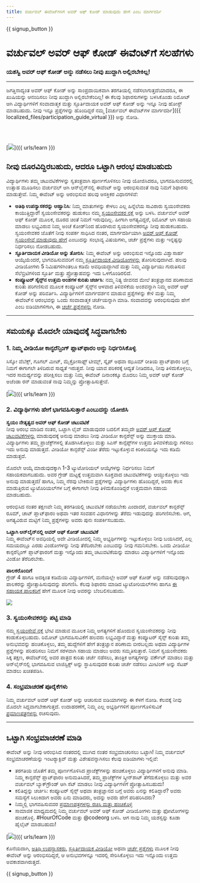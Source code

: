 ```yaml
---
title: ವರ್ಚುವಲ್ ಈವೆಂಟ್‌ಗಳಿಗೆ ಅವರ್ ಆಫ್ ಕೋಡ್ ಮಾಡುವುದು ಹೇಗೆ ಎಂಬ ಮಾರ್ಗದರ್ಶಿ
---
```


{{ signup_button }}

# ವರ್ಚುವಲ್ ಅವರ್ ಆಫ್ ಕೋಡ್ ಈವೆಂಟ್‌ಗೆ ಸಲಹೆಗಳು

### ಯಶಸ್ವಿ ಅವರ್ ಆಫ್ ಕೋಡ್ ಅನ್ನು ನಡೆಸಲು ನೀವು ಖುದ್ದಾಗಿ ಅಲ್ಲಿರಬೇಕಿಲ್ಲ!

***

ಜಗತ್ತಿನಾದ್ಯಂತ ಅವರ್ ಆಫ್ ಕೋಡ್ ಅನ್ನು ಸಾಂಪ್ರದಾಯಿಕವಾಗಿ ತರಗತಿಯಲ್ಲಿ ನಡೆಸಲಾಗುತ್ತದೆಯಾದರೂ, ಈ ಖುಷಿಯನ್ನು ಆನಂದಿಸಲು ನೀವು ಖುದ್ದಾಗಿ ಅಲ್ಲಿರಬೇಕೆಂದಿಲ್ಲ! ಈ ಕೆಲವು ಶಿಫಾರಸುಗಳನ್ನು ಬಳಸಿಕೊಂಡು ರಿಮೋಟ್ ಆಗಿ ವಿದ್ಯಾರ್ಥಿಗಳಿಗೆ ಸಂವಾದಾತ್ಮಕ ಮತ್ತು ಸ್ಫೂರ್ತಿದಾಯಕ ಅವರ್ ಆಫ್ ಕೋಡ್ ಅನ್ನು ಇನ್ನೂ ನೀವು ಹೋಸ್ಟ್ ಮಾಡಬಹುದು.  ನೀವು ಇನ್ನೂ ಪ್ರಶ್ನೆಗಳನ್ನು ಹೊಂದಿದ್ದರೆ ನಮ್ಮ [ವರ್ಚುವಲ್ ಈವೆಂಟ್‌ಗಳ ಮಾರ್ಗದರ್ಶಿ]({{ localized_files/participation_guide_virtual }}) ಅನ್ನು ನೋಡಿ.

<br><br>

[<img src="/images/fit-600/Marketing/pexels-andrea-piacquadio-3762940.jpg" />]({{ urls/learn }})

## ನೀವು ದೂರವಿದ್ದಿರಬಹುದು, ಆದರೂ ಒಟ್ಟಾಗಿ ಆರಂಭ ಮಾಡಬಹುದು
ವಿದ್ಯಾರ್ಥಿಗಳು ತಮ್ಮ ಚಟುವಟಿಕೆಗಳನ್ನು ಸ್ವತಂತ್ರವಾಗಿ ಪೂರ್ಣಗೊಳಿಸಲು ನೀವು ಯೋಜಿಸಿದರೂ, ಭಾಗವಹಿಸುವವರಲ್ಲಿ ಉತ್ಸಾಹ ಮೂಡಿಸಲು ವರ್ಚುವಲ್ ಆಗಿ ಆನ್‌ಲೈನ್‌ನಲ್ಲಿ ಈವೆಂಟ್ ಅನ್ನು ಆರಂಭಿಸುವಂತೆ ನಾವು ನಿಮಗೆ ಶಿಫಾರಸು ಮಾಡುತ್ತೇವೆ. ನಿಮ್ಮ ಈವೆಂಟ್ ಅನ್ನು ಆರಂಭಿಸುವ ಹಲವು ಆಸಕ್ತಿಕರ ವಿಧಾನಗಳಿವೆ:

<ul>
<li><b>ಅತಿಥಿ ಉಪನ್ಯಾಸಕರನ್ನು ಆಹ್ವಾನಿಸಿ</b>: ನಿಮ್ಮ ಮಾತುಗಳನ್ನು ಕೇಳಲು ಎಲ್ಲ ಹಿನ್ನೆಲೆಯ ಸಾವಿರಾರು ಸ್ವಯಂಸೇವಕರು ಕಾಯುತ್ತಿದ್ದಾರೆ! ಸ್ವಯಂಸೇವಕರನ್ನು ಹುಡುಕಲು ನಮ್ಮ <a href="https://code.org/volunteer/local">ಸ್ವಯಂಸೇವಕರ ನಕ್ಷೆ</a> ಅನ್ನು ಬಳಸಿ. ವರ್ಚುವಲ್ ಅವರ್ ಆಫ್‌ ಕೋಡ್‌ ಮೂಲಕ, ದೂರದ ಚಿಂತೆ ನಿಮಗೆ ಇರುವುದಿಲ್ಲ. ಹೀಗಾಗಿ ಅಗತ್ಯವಿದ್ದರೆ, ರಿಮೋಟ್ ಆಗಿ ಸಹಾಯ ಮಾಡಲು ಲಭ್ಯವಿರುವ ನಿಮ್ಮ ಅಂಚೆ ಕೋಡ್‌ನಿಂದ ಹೊರಗಿರುವ ಸ್ವಯಂಸೇವಕರನ್ನೂ ನೀವು ಹುಡುಕಬಹುದು. ಸ್ವಯಂಸೇವಕರ ಜೊತೆಗೆ ನೀವು ಸಂಪರ್ಕ ಸಾಧಿಸಿದ ನಂತರ, ಮಾರ್ಗದರ್ಶಿಯಾಗಿ <a href="http://hourofcode.com/us/how-to/volunteers">ಅವರ್ ಆಫ್ ಕೋಡ್ ಸ್ವಯಂಸೇವೆ ಮಾಡುವುದು ಹೇಗೆ</a> ಎಂಬುದನ್ನು ಸಂಭಾವ್ಯ ವಿಷಯಗಳು, ಚರ್ಚೆ ಪ್ರಶ್ನೆಗಳು ಮತ್ತು ಇನ್ನಷ್ಟನ್ನು ನಿರ್ಧರಿಸಲು ನೋಡಬಹುದು.</li>
<li><b>ಸ್ಫೂರ್ತಿದಾಯಕ ವೀಡಿಯೋ ಅನ್ನು ತೋರಿಸಿ</b>: ನಿಮ್ಮ ಈವೆಂಟ್ ಅನ್ನು ಆರಂಭಿಸುವ ಇನ್ನೊಂದು ವಿಶ್ವಾಸಾರ್ಹ ಆಯ್ಕೆಯೆಂದರೆ, ಭಾಗವಹಿಸುವವರಿಗೆ ನಮ್ಮ <a href="http://hourofcode.com/us/promote/resources#videos">ಸ್ಫೂರ್ತಿದಾಯಕ ವೀಡಿಯೋಗಳನ್ನು</a> ತೋರಿಸುವುದಾಗಿದೆ. ಹಲವು ವೀಡಿಯೋಗಳು 5 ನಿಮಿಷಗಳಿಗಿಂತಲೂ ಕಡಿಮೆ ಅವಧಿಯದ್ದಾಗಿದೆ ಮತ್ತು ನಿಮ್ಮ ವಿದ್ಯಾರ್ಥಿಯು ಗುರುತಿಸುವ ಸೆಲೆಬ್ರಿಟಿಗಳಿಂದ ಸ್ಫೂರ್ತಿ ಮತ್ತು ಪ್ರೋತ್ಸಾಹವನ್ನು ಇದು ಒಳಗೊಂಡಿರಲಿದೆ.</li>
<li><b>ಕಂಪ್ಯೂಟರ್ ಸೈನ್ಸ್‌ನ ಉತ್ತಮ ಅಂಶಗಳ ಕುರಿತು ಚರ್ಚಿಸಿ</b>: ನಮ್ಮ ನಿತ್ಯ ಜೀವನದ ಮೇಲೆ ತಂತ್ರಜ್ಞಾನದ ಪರಿಣಾಮದ ಕುರಿತು ಪರಿಗಣಿಸುವ ಮೂಲಕ ಕಂಪ್ಯೂಟರ್ ಸೈನ್ಸ್‌ನ ಆಳವಾದ ತಿಳಿವಳಿಕೆಯ ಅಂಶವನ್ನಾಗಿ ನಿಮ್ಮ ಅವರ್ ಆಫ್ ಕೋಡ್ ಅನ್ನು ಪರಿವರ್ತಿಸಿ. ವಿದ್ಯಾರ್ಥಿಗಳಿಗೆ ಮಾರ್ಗದರ್ಶನ ಮಾಡುವ ಪ್ರಶ್ನೆಗಳನ್ನು ಕೇಳಿ ಮತ್ತು ನಿಮ್ಮ ಈವೆಂಟ್‌ನ ಆರಂಭವನ್ನು ಒಂದು ಸಂವಾದಾತ್ಮಕ ಚರ್ಚೆಯನ್ನಾಗಿ ಮಾಡಿ. ಸಂವಾದವನ್ನು ಆರಂಭಿಸುವುದು ಹೇಗೆ ಎಂಬ ಐಡಿಯಾಗಳಿಗಾಗಿ, ಈ <a href="https://code.org/csforgood#prompts">ಚರ್ಚೆ ಪ್ರಶ್ನೆಗಳನ್ನು</a> ನೋಡಿ.</li>
</ul>

---

## ಸಮಯಕ್ಕೂ ಮೊದಲೇ ಯಾವುದಕ್ಕೆ ಸಿದ್ಧವಾಗಬೇಕು

### 1. ನಿಮ್ಮ ವೀಡಿಯೋ ಕಾನ್ಫರೆನ್ಸಿಂಗ್‌ ಪ್ಲಾಟ್‌ಫಾರಂ ಅನ್ನು ನಿರ್ಧರಿಸಿಕೊಳ್ಳಿ
ಸಿಸ್ಕೋ ವೆಬೆಕ್ಸ್, ಗೂಗಲ್ ಮೀಟ್, ಮೈಕ್ರೋಸಾಫ್ಟ್ ಟೀಮ್ಸ್, ಸ್ಕೈಪ್ ಅಥವಾ ಝೂಮ್‌ ರೀತಿಯ ಪ್ಲಾಟ್‌ಫಾರಂ ಬಗ್ಗೆ ನಿಮಗೆ ಈಗಾಗಲೇ ತಿಳಿದಿರುವ ಸಾಧ್ಯತೆ ಇರುತ್ತದೆ. ನೀವು ಯಾವ ಪರಿಕರಕ್ಕೆ ಆದ್ಯತೆ ನೀಡಿದರೂ, ನೀವು ತಿಳಿದುಕೊಳ್ಳಲು, ಇದರ ಸಾಮರ್ಥ್ಯವನ್ನು ಪರೀಕ್ಷಿಸಲು ಮತ್ತು ನಿಮ್ಮ ಈವೆಂಟ್ ದಿನಾಂಕಕ್ಕೂ ಮೊದಲು ನಿಮ್ಮ ಅವರ್ ಆಫ್ ಕೋಡ್ ಅಜೆಂಡಾ ರನ್‌ ಮಾಡುವಂತೆ ನಾವು ನಿಮ್ಮನ್ನು ಪ್ರೋತ್ಸಾಹಿಸುತ್ತೇವೆ.

[<img src="/images/fit-600/Marketing/photo-of-boy-video-calling-with-a-woman-4145197.jpg" />]({{ urls/learn }})

### 2. ವಿದ್ಯಾರ್ಥಿಗಳು ಹೇಗೆ ಭಾಗವಹಿಸುತ್ತಾರೆ ಎಂಬುದನ್ನು ಯೋಜಿಸಿ
**ಸ್ವಯಂ ನೇತೃತ್ವದ ಅವರ್ ಆಫ್ ಕೋಡ್ ಚಟುವಟಿಕೆ**<br> ನೀವು ಆರಂಭ ಮಾಡಿದ ನಂತರ, ಒಟ್ಟಾಗಿ ಲೈವ್ ಮಾಡುವುದರ ಬದಲಿಗೆ ತಮ್ಮದೇ <a href="https://hourofcode.com/us/learn">ಅವರ್ ಆಫ್ ಕೋಡ್ ಚಟುವಟಿಕೆಗಳನ್ನು</a> ಮಾಡುವುದಕ್ಕೆ ಅನುವು ಮಾಡಲು ನೀವು ವೀಡಿಯೋ ಕಾನ್ಫರೆನ್ಸ್‌ ಅನ್ನು ಮುಕ್ತಾಯ ಮಾಡಿ. ವಿದ್ಯಾರ್ಥಿಗಳು ತಮ್ಮ ಪ್ರಾಜೆಕ್ಟ್‌ಗಳಲ್ಲಿ ತೊಡಗಿಸಿಕೊಳ್ಳಲು ಮತ್ತು ಸಿಎಸ್ ಕಾನ್ಸೆಪ್ಟ್‌ಗಳ ಉತ್ತಮ ತಿಳಿವಳಿಕೆಯನ್ನು ಗಳಿಸಲು ಇದು ಅನುವು ಮಾಡುತ್ತದೆ. ವೀಡಿಯೋ ಕಾನ್ಫರೆನ್ಸ್ ವಿಂಡೀ ತೆರೆದು ಇಟ್ಟುಕೊಳ್ಳುವ ಕಿರಿಕಿರಿಯನ್ನೂ ಇದು ಕಡಿಮೆ ಮಾಡುತ್ತದೆ.

ಮೊದಲೇ ಆಯ್ಕೆ ಮಾಡುವುದಕ್ಕಾಗಿ 1-3 ಟ್ಯುಟೋರಿಯಲ್ ಆಯ್ಕೆಗಳನ್ನು ನಿರ್ಧರಿಸಲು ನಿಮಗೆ ಸಹಾಯಕವಾಗಬಹುದು. ಅವರ ಗ್ರೇಡ್‌ ಮಟ್ಟಕ್ಕೆ ಉತ್ತಮವಾಗಿ ಸೂಕ್ತವಾದ ಚಟುವಟಿಕೆಗಳನ್ನು ಆಯ್ದುಕೊಳ್ಳಲು ಇದು ಅನುವು ಮಾಡುತ್ತದೆ/ ಹಾಗೂ, ನಿಮ್ಮ ನೆರವು ಬೇಕಿರುವ ಪ್ರಶ್ನೆಗಳನ್ನು ವಿದ್ಯಾರ್ಥಿಗಳು ಹೊಂದಿದ್ದರೆ, ಅವರು ಕೆಲಸ ಮಾಡುತ್ತಿರುವ ಟ್ಯುಟೊರಿಯಲ್‌ಗಳ ಬಗ್ಗೆ ಈಗಾಗಲೇ ನೀವು ತಿಳಿದುಕೊಂಡಿದ್ದರೆ ಉತ್ತಮವಾಗಿ ಸಹಾಯ ಮಾಡಬಹುದು.

ಆರಂಭಿಸಿದ ನಂತರ ತಕ್ಷಣವೇ ನಿಮ್ಮ ತರಗತಿಯಲ್ಲಿ ಚಟುವಟಿಕೆ ನಡೆಯಬೇಕು ಎಂದಾದರೆ, ವರ್ಚುವಲ್ ಕಾನ್ಫರೆನ್ಸ್ ರೂಮ್, ಚಾಟ್‌ ಪ್ಲಾಟ್‌ಫಾರಂ ಅಥವಾ ಇತರ ಸಂವಹನ ವಿಧಾನಗಳನ್ನು ತೆರೆದು ಇಡುವುದನ್ನು ಪರಿಗಣಿಸಬೇಕು. ಆಗ, ಅಗತ್ಯವಿರುವ ಮಟ್ಟಿಗೆ ನಿಮ್ಮ ಪ್ರಶ್ನೆಗಳನ್ನು ಅವರು ಪುನಃ ಸಂಪರ್ಕಿಸಬಹುದು.

**ಒಟ್ಟಾಗಿ ಆನ್‌ಲೈನ್‌ನಲ್ಲಿ ಅವರ್ ಆಫ್ ಕೋಡ್ ಚಟುವಟಿಕೆ**<br> ನಿಮ್ಮ ಈವೆಂಟ್‌ನ ಅವಧಿಯಲ್ಲಿ ಅದೇ ವೀಡಿಯೋದಲ್ಲಿ ನಿಮ್ಮ ಅಭ್ಯರ್ಥಿಗಳನ್ನು ಇಟ್ಟುಕೊಳ್ಳಲು ನೀವು ಬಯಸಿದರೆ, ಎಲ್ಲ ಸಮಯದಲ್ಲೂ ಎರಡು ವಿಂಡೋಗಳನ್ನು ನೀವು ತೆರೆದಿರಬೇಕು ಎಂಬುದನ್ನು ನೀವು ಗಮನಿಸಬೇಕು. ಒಂದು ವೀಡಿಯೋ ಕಾನ್ಫರೆನ್ಸಿಂಗ್‌ ಪ್ಲಾಟ್‌ಫಾರಂಗೆ ಮತ್ತು ಇನ್ನೊಂದು ತಮ್ಮ ಚಟುವಟಿಕೆಯನ್ನು ಮಾಡಲು ವಿದ್ಯಾರ್ಥಿಗಳಿಗೆ ಇನ್ನೊಂದು ವಿಂಡೋ ತೆರೆದಿರಬೇಕು.

**ಪಾಲಕರೊಂದಿಗೆ**<br> ಗ್ರೇಡ್ 4 ಹಾಗೂ ಅದಕ್ಕಿಂತ ಕಡಿಮೆಯ ವಿದ್ಯಾರ್ಥಿಗಳಿಗೆ, ಮನೆಯಲ್ಲೇ ಅವರ್ ಆಫ್ ಕೋಡ್ ಅನ್ನು ನಡೆಸುವುದಕ್ಕಾಗಿ ಪಾಲಕರನ್ನು ಪ್ರೋತ್ಸಾಹಿಸುವುದನ್ನು ಪರಿಗಣಿಸಿ. ಕೆಲವು ಶಿಫಾರಸು ಮಾಡಿದ ಟ್ಯುಟೋರಿಯಲ್‌ಗಳು ಹಾಗೂ <a href="https://hourofcode.com/us/how-to/parents">ಈ ಸಹಾಯಕ ಪಾಲಕರಿಗೆ</a> ಹೇಗೆ ಮೂಲಕ ನೀವು ಅವರನ್ನು ಬೆಂಬಲಿಸಬಹುದು.

[<img src="/images/fit-600/Marketing//happy-father-and-child-browsing-laptop-in-bedroom-4545778.jpg" />](https://hourofcode.com/us/how-to/parents)

### 3. ಸ್ವಯಂಸೇವಕರನ್ನು ಪಟ್ಟಿ ಮಾಡಿ
ನಮ್ಮ <a href="https://code.org/volunteer/local">ಸ್ವಯಂಸೇವೆ ನಕ್ಷೆ</a> ಭೇಟಿ ಮಾಡುವ ಮೂಲಕ ನಿಮ್ಮ ಅಗತ್ಯಗಳಿಗೆ ಹೊಂದುವ ಸ್ವಯಂಸೇವಕರನ್ನು ನೀವು ಕಂಡುಕೊಳ್ಳಬಹುದು. ರಿಮೋಟ್ ಭಾಗವಹಿಸುವಿಕೆಗೆ ಹಲವರು ಲಭ್ಯವಿದ್ದಾರೆ ಮತ್ತು ಕಂಪ್ಯೂಟರ್‌ ಸೈನ್ಸ್‌ ಕುರಿತು ತಮ್ಮ ಅನುಭವವನ್ನು ಹಂಚಿಕೊಳ್ಳಲು, ತಮ್ಮ ಹುದ್ದೆಗಳಿಗೆ ಹೇಗೆ ತಂತ್ರಜ್ಞಾನ ಪರಿಣಾಮ ಬೀರಬಲ್ಲದು ಅಥವಾ ವಿದ್ಯಾರ್ಥಿಗಳ ಪ್ರಶ್ನೆಗಳನ್ನು ಪರಿಹರಿಸಲು ನಿಮಗೆ ಸರಳವಾಗಿ ಸಹಾಯ ಮಾಡಲು ಅವರು ಸಮ್ಮತಿಸುತ್ತಾರೆ. ನಿಮಗೆ ಸ್ವಯಂಸೇವಕರು ಸಿಕ್ಕ ತಕ್ಷಣ, ಈವೆಂಟ್‌ನಲ್ಲಿ ಅವರ ಪಾತ್ರದ ಕುರಿತು ಚರ್ಚೆ ನಡೆಸಲು, ತಾಂತ್ರಿಕ ಅಗತ್ಯಗಳನ್ನು ವರ್ಕೌಟ್‌ ಮಾಡಲು ಮತ್ತು ಆನ್‌ಲೈನ್‌ನಲ್ಲಿ ಭಾಗವಹಿಸುವ ಲಾಜಿಸ್ಟಿಕ್ಸ್‌ ಅನ್ನು ಸ್ಥಾಪಿಸುವುದರ ಕುರಿತು ಚರ್ಚೆ ನಡೆಸಲು ಮೀಟಿಂಗ್ ಅನ್ನು ಸೆಟಪ್‌ ಮಾಡಲು ಖಚಿತಪಡಿಸಿ.

### 4. ಸಂಭ್ರಮಾಚರಣೆ ಪೂರೈಕೆಗಳು
ನಿಮ್ಮ ವರ್ಚುವಲ್ ಅವರ್ ಆಫ್ ಕೋಡ್ ಅನ್ನು ಆಚರಿಸುವ ಐಡಿಯಾಗಳನ್ನು ಈ ಕೆಳಗೆ ನೋಡಿ. ಕೆಲವಕ್ಕೆ ನೀವು ಮೊದಲೇ ಸಿದ್ದವಾಗಬೇಕಾಗುತ್ತದೆ. ಉದಾಹರಣೆಗೆ, ನಿಮ್ಮ ಎಲ್ಲ ಅಭ್ಯರ್ಥಿಗಳಿಗೆ ಪೂರ್ಣಗೊಳಿಸುವಿಕೆ <a href="https://code.org/certificates">ಪ್ರಮಾಣಪತ್ರಗಳನ್ನು</a> ರಚಿಸುವುದು.

---

## ಒಟ್ಟಾಗಿ ಸಂಭ್ರಮಾಚರಣೆ ಮಾಡಿ

ಈವೆಂಟ್ ಅನ್ನು ನೀವು ಆರಂಭಿಸಿದ ನಂತರದಲ್ಲಿ ಮುಗಿದ ನಂತರ ಸಂಭ್ರಮಾಚರಿಸಲು ಒಟ್ಟಾಗಿ! ನಿಮ್ಮ ವರ್ಚುವಲ್‌ ಸಂಭ್ರಮಾಚರಣೆಯನ್ನು ಇಂಟರ್‍ಯಾಕ್ಟಿವ್ ಮತ್ತು ವಿಶೇಷವನ್ನಾಗಿಸಲು ಕೆಲವು ಐಡಿಯಾಗಳು ಇಲ್ಲಿವೆ:

- ತರಗತಿಯ ಜೊತೆಗೆ ತಮ್ಮ ಪೂರ್ಣಗೊಳಿಸಿದ ಪ್ರಾಜೆಕ್ಟ್‌ಗಳನ್ನು ಹಂಚಿಕೊಳ್ಳಲು ವಿದ್ಯಾರ್ಥಿಗಳಿಗೆ ಅನುವು ಮಾಡಿ. ನಿಮ್ಮ ಕಾನ್ಫರೆನ್ಸ್‌ ಪ್ಲಾಟ್‌ಫಾರಂ ಅನುಮತಿಸಿದರೆ, ತಮ್ಮ ಪ್ರಾಜೆಕ್ಟ್‌ಗಳ ಸ್ಕ್ರೀನ್‌ಶಾಟ್‌ ತೆಗೆದುಕೊಳ್ಳಲು ಮತ್ತು ಅವರ ವರ್ಚುವಲ್ ಬ್ಯಾಕ್‌ಗ್ರೌಂಡ್‌ ಆಗಿ ಸೆಟ್‌ ಮಾಡಲು ನೀವು ವಿದ್ಯಾರ್ಥಿಗಳಿಗೆ ಪ್ರೋತ್ಸಾಹಿಸಬಹುದು!
- ಕಲಿತಿದ್ದನ್ನು ಚರ್ಚಿಸಿ: ಕಂಪ್ಯೂಟರ್ ಸೈನ್ಸ್ ಅಥವಾ ತಂತ್ರಜ್ಞಾನದ ಬಗ್ಗೆ ಅವರು ಏನನ್ನು ಕಲಿತಿದ್ದಾರೆ? ಅವರು ಸಮಸ್ಯೆಗೆ ಸಿಲುಕಿದಾಗ ಅವರು ಏನು ಮಾಡಿದರು, ಅದನ್ನು ಅವರು ಹೇಗೆ ಪರಿಹರಿಸಿದರು?
- ನಿಮ್ಮಲ್ಲಿ ಭಾಗವಹಿಸುವವರ <a href="https://code.org/certificates">ಪ್ರಮಾಣಪತ್ರಗಳನ್ನು ರಚಿಸಿ ಮತ್ತು ಹಂಚಿಕೊಳ್ಳಿ</a>
- ಸಾಮಾಜಿಕ ಮಾಧ್ಯಮದಲ್ಲಿ ನಿಮ್ಮ ವರ್ಚುವಲ್‌ ಅವರ್ ಆಫ್ ಕೋಡ್ ವೀಡಿಯೋಗಳು ಮತ್ತು ಫೋಟೋಗಳನ್ನು ಹಂಚಿಕೊಳ್ಳಿ. #HourOfCode ಮತ್ತು @codeorg ಬಳಸಿ. ಆಗ ನಾವು ನಿಮ್ಮ ಯಶಸ್ಸನ್ನು ಕೂಡಾ ಹೈಲೈಟ್ ಮಾಡಬಹುದು!

[<img src="/images/fit-600/Marketing/g8TUlHzF.jpeg" />]({{ urls/learn }})

ಕೊನೆಯದಾಗಿ, <a href="https://code.org/volunteer/local">ಅತಿಥಿ ಉಪನ್ಯಾಸಕರು</a>, <a href="https://hourofcode.com/us/promote/resources#">ಸ್ಫೂರ್ತಿದಾಯಕ ವೀಡಿಯೋ</a> ಅಥವಾ <a href="https://code.org/csforgood#prompts">ಚರ್ಚೆ ಪ್ರಶ್ನೆಗಳು</a> ಮೂಲಕ ನೀವು ಈವೆಂಟ್ ಅನ್ನು ಆರಂಭಿಸದಿದ್ದರೆ, ಆ ಅನುಭವಗಳನ್ನೂ ಇದರಲ್ಲಿ ಸೇರಿಸಿಕೊಳ್ಳಲು ಇದು ಇನ್ನೊಂದು ಉತ್ತಮ ಅವಕಾಶವಾಗಿರುತ್ತದೆ.

{{ signup_button }}
